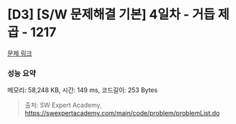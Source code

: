 # [D3] [S/W 문제해결 기본] 4일차 - 거듭 제곱 - 1217 

[문제 링크](https://swexpertacademy.com/main/code/problem/problemDetail.do?contestProbId=AV14dUIaAAUCFAYD) 

### 성능 요약

메모리: 58,248 KB, 시간: 149 ms, 코드길이: 253 Bytes



> 출처: SW Expert Academy, https://swexpertacademy.com/main/code/problem/problemList.do